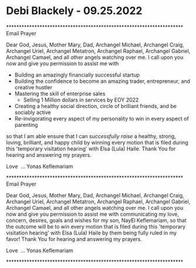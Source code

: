 # Debi Blackely - 09.25.2022

\*\*\*\*\*\*\*\*\*\*\*\*\*\*\*\*\*\*\*\*\*\*\*\*\*\*\*\*\*\*\*\*\*\*\*\*\*\*\*\*\*\*\*\*\*\*\*\*\*\*\*\*\*\*\*\*\*\*\*\*\*\*\*\*\*\*\*\*\*
Email Prayer

Dear God, Jesus, Mother Mary, Dad, Archangel Michael, Archangel Craig, Archangel Uriel, Archangel Metatron, Archangel Raphael, Archangel Gabriel, Archangel Camael, and all other angels watching over me. I call upon you now and give you permission to assist me with

* Building an amazingly financially successful startup
* Building the confidence to become an amazing trader, entrepreneur, and creative hustler
* Mastering the skill of enterprise sales
	* Selling 1 Million dollars in services by EOY 2022
* Creating a healthy social direction, circle of brilliant friends, and be sociably active
* Re-invigorating every aspect of my personality to win in every aspect of parenting

so that I am able ensure that I can _successfully raise_ a healthy, strong, loving, brilliant, and happy child by winning every motion that is filed during this 'temporary visitation hearing' with Elsa (Lula) Haile. Thank You for hearing and answering my prayers.

Love  ... Yonas Keflemariam

\*\*\*\*\*\*\*\*\*\*\*\*\*\*\*\*\*\*\*\*\*\*\*\*\*\*\*\*\*\*\*\*\*\*\*\*\*\*\*\*\*\*\*\*\*\*\*\*\*\*\*\*\*\*\*\*\*\*\*\*\*\*\*\*\*\*\*\*\*
Email Prayer

Dear God, Jesus, Mother Mary, Dad, Archangel Michael, Archangel Craig, Archangel Uriel, Archangel Metatron, Archangel Raphael, Archangel Gabriel, Archangel Camael, and all other angels watching over me. I call upon you now and give you permission to assist me with communicating my love, concern, desires, goals and wishes for my son, NayEl Keflemariam, so that the outcome will be to win every motion that is filed during this 'temporary visitation hearing' with Elsa (Lula) Haile by them being fully ruled in my favor! Thank You for hearing and answering my prayers.

Love  ... Yonas Keflemariam

\*\*\*\*\*\*\*\*\*\*\*\*\*\*\*\*\*\*\*\*\*\*\*\*\*\*\*\*\*\*\*\*\*\*\*\*\*\*\*\*\*\*\*\*\*\*\*\*\*\*\*\*\*\*\*\*\*\*\*\*\*\*\*\*\*\*\*\*\*
